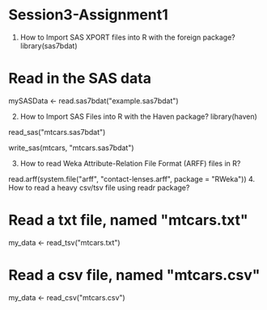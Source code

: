 # Session3-Assignment1
1. How to Import SAS XPORT files into R with the foreign package?
library(sas7bdat)

# Read in the SAS data
mySASData <- read.sas7bdat("example.sas7bdat")

2. How to Import SAS Files into R with the Haven package?
library(haven)

read_sas("mtcars.sas7bdat")


write_sas(mtcars, "mtcars.sas7bdat")

3. How to read Weka Attribute-Relation File Format (ARFF) files in R?

read.arff(system.file("arff", "contact-lenses.arff",
                      package = "RWeka"))
4. How to read a heavy csv/tsv file using readr package?

# Read a txt file, named "mtcars.txt"
my_data <- read_tsv("mtcars.txt")
# Read a csv file, named "mtcars.csv"
my_data <- read_csv("mtcars.csv")
